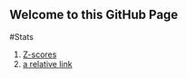 ## Welcome to this GitHub Page

#Stats

1. [Z-scores](https://github.com/dmontwe/Stats/edit/gh-pages/Z-Scores.html)
2. [a relative link](Z-Scores.md)

